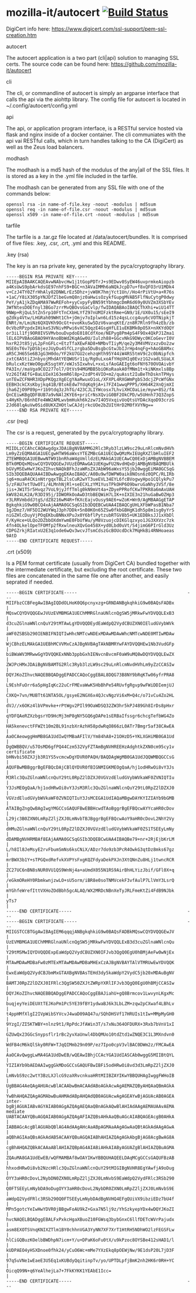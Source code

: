 # mozilla-it/autocert [![Build Status](https://travis-ci.org/mozilla-it/autocert.svg?branch=master)](https://travis-ci.org/mozilla-it/autocert)

DigiCert info here: https://www.digicert.com/ssl-support/pem-ssl-creation.htm

autocert

The autocert application is a two part (cli|api) solution to managing SSL certs.
The source code can be found here: https://github.com/mozilla-it/autocert

cli

The cli, or commandline of autocert is simply an argparse interface that calls
the api via the aiohttp library.  The config file for autocert is located in
~/.config/autocert/config.yml


api

The api, or application program interface, is a RESTful service hosted via flask
and nginx inside of a docker container.  The cli communiates with the api vai
RESTful calls, which in turn handles talking to the CA (DigiCert) as well as the
Zeus load balancers.


modhash

The modhash is a md5 hash of the modulus of the any|all of the SSL files.  It is
stored as a key in the .yml file included in the tarfile.

The modhash can be generated from any SSL file with one of the commands below:

    openssl rsa -in name-of-file.key -noout -modulus | md5sum
    openssl req -in name-of-file.csr -noout -modulus | md5sum
    openssl x509 -in name-of-file.crt -noout -modulus | md5sum


tarfile

The tarfile is a .tar.gz file located at /data/autocert/bundles.  It is comprised
of five files: .key, .csr, .crt, .yml and this README.


.key (rsa)

The key is an rsa private key, generated by the pyca/cryptography library.

    -----BEGIN RSA PRIVATE KEY-----
    MIIEpAIBAAKCAQEAvwNAbvcHw1j1tGopPDTrJ+s9EDwv0SyEW46uvprmkeAiopzb
    a4KsUwS9pbArkdsGE97nhFS9+BGC+n3AVaIMMh6aNQkJcpD7u+f8xQFO3rU1MDk4
    v+CzJ4TY0ZfrHhAly82DNWLrEz5Dhz+jvW8K7hmjYct1Un//Ho4rPiVtU+a+R76s
    +1aC/Y8iX305pYNJDfZlbeGvmQ8njz0aHwisOzykfGupgMVAB5FlfNuCytgP0dwy
    PeY/yA1jkZDqAMA97WwREFoh+yyCvpyFyBN59tYbhmgcDmR6d69y0UVZm3XSbYEv
    3WfNtesDOEfnyl3BGo7zrrMvQBOvsGaCvlp/fwIDAQABAoIBAQCThXhi+wiU14TT
    9NWp+RjQuL5tZn5rp10FtTnCXbHLYfZ97nUMIFzktRme+GN9/1E/UX0u15/sEeI9
    gZdky4Vtw/LHGRah09WHt1Ch+jOmjv7oIplwn6Ld15z4qsLccg4uy6cVOTNipkjT
    ENRt/m/LmiNz6QXQVKh9OcGt+ovoKkuSw5DzV6vanqKtE/zn8R7Rln9fh4zEb/zb
    0cVbzRPzpdxIHikeS3VNivMPwi6vXC5QqzE4GsgHfLE1uEKBMk0pO5X+nXKYdOQY
    or3iLl1fj9OR0IVSVMvbouDvpdoE018CdfXoe/NEPyg8Pm4pS4F9Ox4QkPJ1Zma1
    lEL6IPVBAoGBAO9HYAnoBbWd2KqAGw0U/Iulzh88+GGcvNkG9DWyc0KCoGevrI0V
    hxrR2Jt85jyL2pFnGFLc+EtzTfaXEwFAD8+NMbvTIiyM/qe2y3M4VMVzxzvDo2zw
    NSE0sT6v7pDSbjezJUyDu4SfCLzrgba5DuBsgbcGtwJbIJrHp4nqFg+hAoGBAMxc
    aR5CJH65Se6BJgG3H0do/YF2kU7GU2cehzqHth95Y44iW4RS5tmV9c2c0bNipfch
    zxtC6A5tiZJnbyojMhdAtYEQWUSr11q/Rg0uLxoAfYHqVHIq0Evz1G2vadLSUaLX
    bRulcxKztWeO0guKSsgtHY/eWJs5IxwhvL+xxLsfAoGAEIgt6oFNY670OVOAivbY
    PA3In//maVga9CO2277ol7/OtVs94MGMBB5biOKoRaakA0fMNm1t+kiNKmxls8Bp
    Vz26IfAEfG+BaLUIeX163emR6l8p+2zdPt4VIO+m2/quAsst2IuBeThDsknTPHys
    unTEwZCFNHR3XDpPKQgzXgECgYAaRwuxO1oL/XFXPL4RXGWmPgbS3dcjZPcWfGNx
    EEBH3ckCXsKbyjkq41B/BtokEdw7YdqKq9jA+i7FZ41wwqPPP5/XH64K2XnQjmXI
    jha6ZjO9P89p+r1b9tdq3zJhTG/423CJLIYWcosx7LhviXHCOaLie/myw+8Sz/fA
    QnCEiwKBgQDF8UB7a9vNAl2KYE6+priCrNsXQviG0BF2OkCPD/w5UHnh73Q3ZopS
    s4HyKh/86nhEFe4WW2AMLwvbmHukh6k2zw7I4O5VxqivUoQtsUYDAcXqoD93crzG
    2Jd68lqAuVw0Sid8UKXZHOtlwCAJdjrkcUOe2bZUItHrD2M0fXVYNg==
    -----END RSA PRIVATE KEY-----


.csr (req)

The csr is a request, generated by the pyca/cryptography library.

    -----BEGIN CERTIFICATE REQUEST-----
    MIIDLzCCAhcCAQAwgdgxJDAiBgNVBAMMG2Rlc3Ryb3lzLW9sc29uLnRlcmNvdHVh
    Lm9yZzEQMA4GA1UECgwHTW96aWxsYTEZMBcGA1UECQwQMzMxIEUgRXZlbHluIEF2
    ZTEWMBQGA1UEBwwNTW91bnRhaW4gVmlldzELMAkGA1UECAwCQ0ExDjAMBgNVBBEM
    BTk0MDQxMQswCQYDVQQGEwJVUzEOMAwGA1UEKgwFU2NvdHQxDjAMBgNVBAQMBUlk
    bGVyMSEwHwYJKoZIhvcNAQkBFhJzaWRsZXJAbW96aWxsYS5jb20wggEiMA0GCSqG
    SIb3DQEBAQUAA4IBDwAwggEKAoIBAQC/A0Bu9wfDWPW0aik8NOsn6z0QPC/RLIRb
    jq6+muaR4CKinNtrgqxTBL2lsCuR2wYT3ueEVL34EYL6fcBVogwyHpo1CQlykPu7
    5/zFAU7etTUwOTi/4LMnhNjRl+seECXLzYM1YusTPkOHP6O9bwruGaNhy3VSf/8e
    jis+JW1T5r5Hvqz7VoL9jyJffTmlg0kN9mVt4a+ZDyePPRofCKw7PKR8a6mAxUAH
    kWV824LK2A/R3DI95j/IDWORkOoAwD3tbBEQWiH7LIK+nIXIE3n21huGaBwOZHp3
    r3LRRVmbddJtgS/dZ8216wM4R+fKXcEajvOusy9AE6+wZoK+Wn9/AgMBAAGgETAP
    BgkqhkiG9w0BCQ4xAjAAMA0GCSqGSIb3DQEBCwUAA4IBAQCgUHLXFbWPasB1Nba7
    1gJDmz7/HF5DI2WUYWqJ3ph7DDk+5nB0KOn65ZSw0fkbGBHgK1dh5p8m1sg0yYrS
    niGZHlcDuyVjPOqEKbuBNNxXPuJx0Y6bflPytzubRTGV8b5+UK1EDBksJJ1xXbDl
    F/KyHce+ULQo2DZbbOXdmYwmE0FbUfWu/yM8VzuojcDIKGlqzxyo1JG3XXVzc7zk
    4fn4OLkelOpeTFOMfp2fRxwlneuXQvGo458X+yd0Lbd0uVt/S4jimG6PIrGld3Uz
    CDPGZrkjRIatxU2E3q1ode6wQv3wcvJTsmCdszGcBOUcdDck7MqHkBi4RNHoaeas
    9AtD
    -----END CERTIFICATE REQUEST-----


.crt (x509)

Is a PEM format certificate (usually from DigiCert CA) bundled together with the
intermediate certificate, but excluding the root certificate.  These two files
are concatenated in the same file one after another, and easily seprated if
needed.

    -----BEGIN CERTIFICATE-----                                          ---
    MIIFbzCCBFegAwIBAgIQDdOLHoK0Q6pcnyxzg+GRNDANBgkqhkiG9w0BAQsFADBx      |
    MQswCQYDVQQGEwJVUzEVMBMGA1UEChMMRGlnaUNlcnQgSW5jMRkwFwYDVQQLExB3      |
    d3cuZGlnaWNlcnQuY29tMTAwLgYDVQQDEydEaWdpQ2VydCBUZXN0IEludGVybWVk      |
    aWF0ZSBSb290IENBIFNIQTIwHhcNMTcwNDExMDAwMDAwWhcNMTcwNDE0MTIwMDAw      |
    WjCBhzELMAkGA1UEBhMCVVMxCzAJBgNVBAgTAkNBMRYwFAYDVQQHEw1Nb3VudGFp      |
    biBWaWV3MRwwGgYDVQQKExNNb3ppbGxhIENvcnBvcmF0aW9uMQ8wDQYDVQQLEwZX      |
    ZWJPcHMxJDAiBgNVBAMTG2Rlc3Ryb3lzLW9sc29uLnRlcmNvdHVhLm9yZzCCASIw      |
    DQYJKoZIhvcNAQEBBQADggEPADCCAQoCggEBAL8DQG73B8NY9bRqKTw06yfrPRA8      |
    L9EshFuOrr6a5pHgIqKc22uCrFMEvaWwK5HbBhPe54RUvfgRgvp9wFWiDDIemjUJ      |
    CXKQ+7vn/MUBTt61NTA5OL/gsyeE2NGX6x4QJcvNgzVi6xM+Q4c/o71vCu4Zo2HL      |
    dVJ//x6OKz4lbVPmvke+rPtWgv2PIl99OaWDSQ32ZW3hr5kPJ489Gh8IrDs8pHxr      |
    qYDFQAeRZXzbgsrYD9HcMj3mP8gNY5GQ6gDAPe1sERBaIfssgr6chcgTefbWG4Zo      |
    HA5kenevctFFWZt10m2BL91nzbXrAzhH58pdwRqO866zL0ATr7Bmgr5af38CAwEA      |
    AaOCAeowggHmMB8GA1UdIwQYMBaAFIlV/Ym84hA8+21OHzD5+YKLXGHiMB0GA1Ud      |
    DgQWBBQV/u57OsMD6gfPQ44Czm532VyFZTAmBgNVHREEHzAdghtkZXN0cm95cy1v certificate
    bHNvbi50ZXJjb3R1YS5vcmcwDgYDVR0PAQH/BAQDAgWgMB0GA1UdJQQWMBQGCCsG      |
    AQUFBwMBBggrBgEFBQcDAjCBlQYDVR0fBIGNMIGKMEOgQaA/hj1odHRwOi8vY3Js      |
    M3Rlc3QuZGlnaWNlcnQuY29tL0RpZ2lDZXJ0VGVzdEludGVybWVkaWF0ZVNIQTIu      |
    Y3JsMEOgQaA/hj1odHRwOi8vY3JsM3Rlc3QuZGlnaWNlcnQuY29tL0RpZ2lDZXJ0      |
    VGVzdEludGVybWVkaWF0ZVNIQTIuY3JsMCEGA1UdIAQaMBgwDAYKYIZIAYb9bGMB      |
    ATAIBgZngQwBAgIwgYMGCCsGAQUFBwEBBHcwdTAoBggrBgEFBQcwAYYcaHR0cDov      |
    L29jc3B0ZXN0LmRpZ2ljZXJ0LmNvbTBJBggrBgEFBQcwAoY9aHR0cDovL2NhY2Vy      |
    dHMuZGlnaWNlcnQuY29tL0RpZ2lDZXJ0VGVzdEludGVybWVkaWF0ZS1TSEEyLmNy      |
    dDAMBgNVHRMBAf8EAjAAMA0GCSqGSIb3DQEBCwUAA4IBAQBe79+nr+2RjEjbKrLM      |
    L/h8Il8JeMsyE2rvFbumSmNs6ksCNiX/ADzr7do9zb3PcR4OwkG3qtDz8mks67gz      |
    mrBWX3b1Y+sTPGQxdRefvkXVPYsFxgKQZFdyaDekPXJn3XtQNnZu8HLj1twncRCR      |
    ZC27UC6nBN8sNUR0VU1QS9WnNj4a+aUmdX055N1RS9AirBhHLYizJbif/GFl0X+q      |
    /eGkmOReHY0RbmkwnjzwLO+sU5orm/iBR8e0soTNMVcekF3vfAulP7LlVmY3LsrQ      |
    mYGhfeWrefIttVXHoZOdBbh5gcALAQ/WX2MRDcNBnXeTyJRLFmeKtZi4FdB9NJbk      |
    yTs7                                                                  |
    -----END CERTIFICATE-----                                            ---
    -----BEGIN CERTIFICATE-----                                          ---
    MIIGSTCCBTGgAwIBAgIEM6qqqjANBgkqhkiG9w0BAQsFADBkMQswCQYDVQQGEwJV      |
    UzEVMBMGA1UEChMMRGlnaUNlcnQgSW5jMRkwFwYDVQQLExB3d3cuZGlnaWNlcnQu      |
    Y29tMSMwIQYDVQQDExpEaWdpQ2VydCBUZXN0IFJvb3QgQ0EgU0hBMjAeFw0wNjEx      |
    MTAwMDAwMDBaFw0zMTExMTAwMDAwMDBaMHExCzAJBgNVBAYTAlVTMRUwEwYDVQQK      |
    EwxEaWdpQ2VydCBJbmMxGTAXBgNVBAsTEHd3dy5kaWdpY2VydC5jb20xMDAuBgNV      |
    BAMTJ0RpZ2lDZXJ0IFRlc3QgSW50ZXJtZWRpYXRlIFJvb3QgQ0EgU0hBMjCCASIw      |
    DQYJKoZIhvcNAQEBBQADggEPADCCAQoCggEBAJiahU+gQ8Brmcov1LwvynLKgxMc      |
    buqjeyYeiDEUXtTEJKoPm1Pc5YE39fBY1ydwaBJ6k3LbLZM+zqw2pCXwaf4LBhLv      |
    t4ppHMfXlgI2IVpWibSYVcvJ4waD09AQ47u/SQhDHSVf17HRUIs1tIw+MMpMyGH0      |
    9YzgI/ZI5KTWBY+nlnz9t1/RpPdcJfAWin3T/s7xNu364OFDURX+3Rxb7bVnV1xI      |
    GZUwQx23GGcSnypsflr1rBc2yvXaUnwl4DbQMUo10tdZtd1wZNQE3C1L3MXndvn0      |
    WdFB4cM6kQlSky0RFW+TJqQIMmb29n09P/ez7Ipo0cpV3vlBAC0DWm2z/FMCAwEA      |
    AaOCAvQwggLwMA4GA1UdDwEB/wQEAwIBhjCCAcYGA1UdIASCAb0wggG5MIIBtQYL      |
    YIZIAYb9bAEDAAIwggGkMDoGCCsGAQUFBwIBFi5odHRwOi8vd3d3LmRpZ2ljZXJ0      |
    LmNvbS9zc2wtY3BzLXJlcG9zaXRvcnkuaHRtMIIBZAYIKwYBBQUHAgIwggFWHoIB      |
    UgBBAG4AeQAgAHUAcwBlACAAbwBmACAAdABoAGkAcwAgAEMAZQByAHQAaQBmAGkA      |
    YwBhAHQAZQAgAGMAbwBuAHMAdABpAHQAdQB0AGUAcwAgAGEAYwBjAGUAcAB0AGEA    inter-
    bgBjAGUAIABvAGYAIAB0AGgAZQAgAEQAaQBnAGkAQwBlAHIAdAAgAEMAUAAvAEMA    mediate
    UABTACAAYQBuAGQAIAB0AGgAZQAgAFIAZQBsAHkAaQBuAGcAIABQAGEAcgB0AHkA      |
    IABBAGcAcgBlAGUAbQBlAG4AdAAgAHcAaABpAGMAaAAgAGwAaQBtAGkAdAAgAGwA      |
    aQBhAGIAaQBsAGkAdAB5ACAAYQBuAGQAIABhAHIAZQAgAGkAbgBjAG8AcgBwAG8A      |
    cgBhAHQAZQBkACAAaABlAHIAZQBpAG4AIABiAHkAIAByAGUAZgBlAHIAZQBuAGMA      |
    ZQAuMA8GA1UdEwEB/wQFMAMBAf8wOAYIKwYBBQUHAQEELDAqMCgGCCsGAQUFBzAB      |
    hhxodHRwOi8vb2NzcHRlc3QuZGlnaWNlcnQuY29tMIGIBgNVHR8EgYAwfjA9oDug      |
    OYY3aHR0cDovL2NybDN0ZXN0LmRpZ2ljZXJ0LmNvbS9EaWdpQ2VydFRlc3RSb290      |
    Q0FTSEEyLmNybDA9oDugOYY3aHR0cDovL2NybDR0ZXN0LmRpZ2ljZXJ0LmNvbS9E      |
    aWdpQ2VydFRlc3RSb290Q0FTSEEyLmNybDAdBgNVHQ4EFgQUiVX9ibziEDz7bU4f      |
    MPn5gotcYeIwHwYDVR0jBBgwFoAU9kZ+Gxa7N5lj9z/YhSzkyepYDx4wDQYJKoZI      |
    hvcNAQELBQADggEBALFxPxkcHgaXBuoZ10FGWsq3bybGnxC6llfDETcWVrPajudx      |
    asm8EXOTSVnqKNIXZTlm1BY0chhnVGA3YyNN7XF7XrT1HtRH5NDhWO2lzFEGSFLw      |
    hlCiGQBuzKOelbBWDhpN7icm+Y/u+DPaK6oFu0tX/u9kPzoc8OYSBe412sHAD1/l      |
    kUDPAEO4yHSXDnoe0fhk24/yCuO6Wc+mMe7YXzEkq8pOEWjNw/9E1dsP20L7jD3F      |
    97q5uVNe1wEaeE3U5Eq1xKUBdyQqitinpTv/yo/UPTDLpfjBmK2nh2HK6r0RH+YC      |
    OicqQ99N+q6YeAlhejLa7+7FkKYKK1YEAbE1Icc=                              |
    -----END CERTIFICATE-----                                            ---
